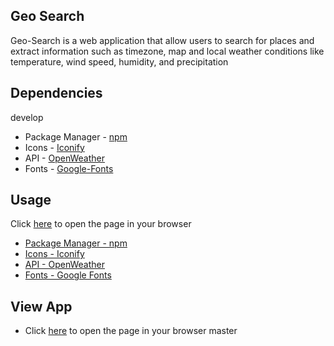 ## Geo Search
<p>Geo-Search is a web application that allow users to search for places and extract information such as timezone, map and local weather conditions like temperature, wind speed, humidity, and precipitation<p>
  
## Dependencies
develop
* Package Manager - [npm](https://npmjs.com/ "")
* Icons - [Iconify](https://code.iconify.design/1/1.0.7/iconify.min.js/ "")
* API - [OpenWeather](https://openweathermap.org/api/ "")
* Fonts - [Google-Fonts](https://fonts.googleapis.com/css2?family=Recursive:wght@500&display=swap/ "")

## Usage
Click [here](https://damola18.github.io/GEO-SEARCH/ "here") to open the page in your browser

* [Package Manager - npm](https://npmjs.com/ "")
* [Icons - Iconify](https://code.iconify.design/1/1.0.7/iconify.min.js/ "")
* [API - OpenWeather](https://openweathermap.org/api/ "")
* [Fonts - Google Fonts](https://fonts.googleapis.com/css2?family=Recursive:wght@500&display=swap/ "")

## View App
* Click [here](https://damola18.github.io/GEO-SEARCH/ "here") to open the page in your browser 
master
